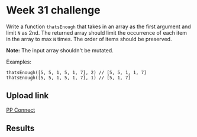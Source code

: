 # Week 31 challenge

Write a function `thatsEnough` that takes in an array as the first argument and limit `N` as 2nd.
The returned array should limit the occurrence of each item in the array to max `N` times.
The order of items should be preserved.

**Note:** The input array shouldn't be mutated.


Examples:
```
thatsEnough([5, 5, 1, 5, 1, 7], 2) // [5, 5, 1, 1, 7]
thatsEnough([5, 5, 1, 5, 1, 7], 1) // [5, 1, 7]
```

## Upload link

[PP Connect](https://connect.passionatepeople.io/code-challenge-submission)

## Results

